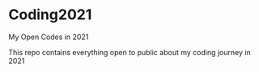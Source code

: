 # Coding2021
My Open Codes in 2021

This repo contains everything open to public about my coding journey in 2021
